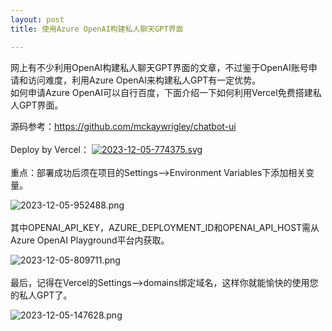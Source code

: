 ```yaml
---
layout: post
title: 使用Azure OpenAI构建私人聊天GPT界面

---
```

网上有不少利用OpenAI构建私人聊天GPT界面的文章，不过鉴于OpenAI账号申请和访问难度，利用Azure OpenAI来构建私人GPT有一定优势。<br>
如何申请Azure OpenAI可以自行百度，下面介绍一下如何利用Vercel免费搭建私人GPT界面。<br>

源码参考：https://github.com/mckaywrigley/chatbot-ui <br><br>
Deploy by Vercel：
[![2023-12-05-774375.svg](http://hijoe.net/assets/2023-12-05-774375.svg)](https://vercel.com/new/clone?repository-url=https%3A%2F%2Fgithub.com%2Fmckaywrigley%2Fchatbot-ui)<br><br>
重点：部署成功后须在项目的Settings-->Environment Variables下添加相关变量。<br>

![2023-12-05-952488.png](http://hijoe.net/assets/2023-12-05-952488.png)<br><br>
其中OPENAI_API_KEY，AZURE_DEPLOYMENT_ID和OPENAI_API_HOST需从Azure OpenAI Playground平台内获取。<br>

![2023-12-05-809711.png](http://hijoe.net/assets/2023-12-05-809711.png)<br><br>
最后，记得在Vercel的Settings-->domains绑定域名，这样你就能愉快的使用您的私人GPT了。<br>

![2023-12-05-147628.png](http://hijoe.net/assets/2023-12-05-147628.png)


